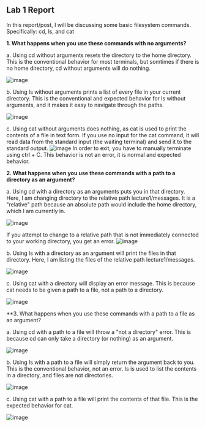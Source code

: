 ## Lab 1 Report

In this report/post, I will be discussing some basic filesystem commands. 
Specifically: cd, ls, and cat

**1. What happens when you use these commands with no arguments?**

   a. Using cd without arguments resets the directory to the home directory.
   This is the conventional behavior for most terminals, but somtimes if there is no home directory, cd without arguments will do nothing. 


   ![image](https://github.com/willyum00/cse15l-lab-reports/assets/81535097/e7b4e475-0840-41d3-b494-08281a0d9e19)


   b. Using ls without arguments prints a list of every file in your current directory. This is the conventional and expected behavior for ls without arguments, and it makes it easy to navigate through the paths. 
   
   ![image](https://github.com/willyum00/cse15l-lab-reports/assets/81535097/d7421301-efc5-475a-847d-1ae83a59690c)
   
   c. Using cat without arguments does nothing, as cat is used to print the contents of a file in text form. If you use no input for the cat command, it will read data from the standard input (the waiting terminal) and send it to the standard output. 
![image](https://github.com/willyum00/cse15l-lab-reports/assets/81535097/4396f58d-1d4b-44f2-8f1f-bb198347cb77)
In order to exit, you have to manually terminate using ctrl + C.
This behavior is not an error, it is normal and expected behavior. 


**2. What happens when you use these commands with a path to a directory as an argument?**
   
   a. Using cd with a directory as an arguments puts you in that directory. Here, I am changing directory to the relative path lecture1/messages. It is a "relative" path because an absolute path would include the home directory, which I am currently in. 
   
   ![image](https://github.com/willyum00/cse15l-lab-reports/assets/81535097/bcf8de17-ba01-43eb-b9f5-907511a249a9)

   If you attempt to change to a relative path that is not immediately connected to your working directory, you get an error.
   ![image](https://github.com/willyum00/cse15l-lab-reports/assets/81535097/accc81c5-6dac-43f0-a0be-f0e17c0fdec6)


   b. Using ls with a directory as an argument will print the files in that directory. Here, I am listing the files of the relative path lecture1/messages. 

   ![image](https://github.com/willyum00/cse15l-lab-reports/assets/81535097/7cfd3dc1-c499-4338-bcb8-57a36ea4fdfb)

   c. Using cat with a directory will display an error message. This is because cat needs to be given a path to a file, not a path to a directory. 

   ![image](https://github.com/willyum00/cse15l-lab-reports/assets/81535097/5cd9a51e-06d5-4f54-9b49-ae6783eca544)

**3. What happens when you use these commands with a path to a file as an argument? 

   a. Using cd with a path to a file will throw a "not a directory" error. This is because cd can only take a directory (or nothing) as an argument. 

   ![image](https://github.com/willyum00/cse15l-lab-reports/assets/81535097/75c32eb6-d24c-45db-a445-0cf41dfe018e)

   b. Using ls with a path to a file will simply return the argument back to you. This is the conventional behavior, not an error. ls is used to list the contents in a directory, and files are not directories. 

   ![image](https://github.com/willyum00/cse15l-lab-reports/assets/81535097/346b16d6-385e-449e-bf23-472fc0b9bed0)

   c. Using cat with a path to a file will print the contents of that file. This is the expected behavior for cat. 

   ![image](https://github.com/willyum00/cse15l-lab-reports/assets/81535097/0873bc5e-156e-47a6-b44c-1bb58b44cdc3)

   






